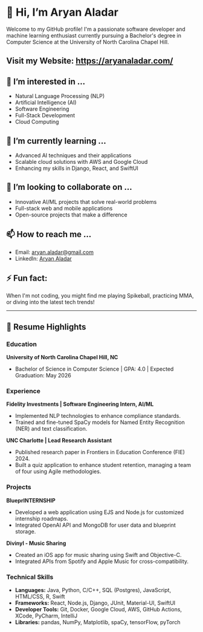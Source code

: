 # 👋 Hi, I’m Aryan Aladar

Welcome to my GitHub profile! I'm a passionate software developer and machine learning enthusiast currently pursuing a Bachelor's degree in Computer Science at the University of North Carolina Chapel Hill.

## Visit my Website: https://aryanaladar.com/

## 👀 I’m interested in ...
- Natural Language Processing (NLP)
- Artificial Intelligence (AI)
- Software Engineering
- Full-Stack Development
- Cloud Computing

## 🌱 I’m currently learning ...
- Advanced AI techniques and their applications
- Scalable cloud solutions with AWS and Google Cloud
- Enhancing my skills in Django, React, and SwiftUI

## 💞️ I’m looking to collaborate on ...
- Innovative AI/ML projects that solve real-world problems
- Full-stack web and mobile applications
- Open-source projects that make a difference

## 📫 How to reach me ...
- Email: aryan.aladar@gmail.com
- LinkedIn: [Aryan Aladar](https://www.linkedin.com/in/aryan-aladar-1a0758212/)

## ⚡ Fun fact:
When I'm not coding, you might find me playing Spikeball, practicing MMA, or diving into the latest tech trends!

---

<!---
aaladaruncc/aaladaruncc is a ✨ special ✨ repository because its `README.md` (this file) appears on your GitHub profile.
You can click the Preview link to take a look at your changes.
--->

## 📝 Resume Highlights

### Education
**University of North Carolina Chapel Hill, NC**
- Bachelor of Science in Computer Science | GPA: 4.0 | Expected Graduation: May 2026

### Experience
**Fidelity Investments | Software Engineering Intern, AI/ML**
- Implemented NLP technologies to enhance compliance standards.
- Trained and fine-tuned SpaCy models for Named Entity Recognition (NER) and text classification.

**UNC Charlotte | Lead Research Assistant**
- Published research paper in Frontiers in Education Conference (FIE) 2024.
- Built a quiz application to enhance student retention, managing a team of four using Agile methodologies.

### Projects
**BlueprINTERNSHIP**
- Developed a web application using EJS and Node.js for customized internship roadmaps.
- Integrated OpenAI API and MongoDB for user data and blueprint storage.

**Divinyl - Music Sharing**
- Created an iOS app for music sharing using Swift and Objective-C.
- Integrated APIs from Spotify and Apple Music for cross-compatibility.

### Technical Skills
- **Languages:** Java, Python, C/C++, SQL (Postgres), JavaScript, HTML/CSS, R, Swift
- **Frameworks:** React, Node.js, Django, JUnit, Material-UI, SwiftUI
- **Developer Tools:** Git, Docker, Google Cloud, AWS, GitHub Actions, XCode, PyCharm, IntelliJ
- **Libraries:** pandas, NumPy, Matplotlib, spaCy, tensorFlow, pyTorch
